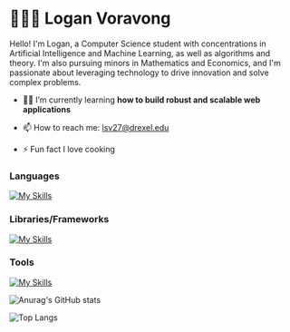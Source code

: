 ﻿# 🧑🏻‍💻 Logan Voravong

Hello! I'm Logan, a Computer Science student with concentrations in Artificial Intelligence and Machine Learning, as well as algorithms and theory. I'm also pursuing minors in Mathematics and Economics, and I'm passionate about leveraging technology to drive innovation and solve complex problems.

* 👨‍💻 I’m currently learning **how to build robust and scalable web applications**

* 📫 How to reach me: lsv27@drexel.edu

* ⚡ Fun fact I love cooking


### Languages

[![My Skills](https://skillicons.dev/icons?i=html,css,js,nodejs,python,java)](https://skillicons.dev)

### Libraries/Frameworks

[![My Skills](https://skillicons.dev/icons?i=react,express,spring,flask,sklearn)](https://skillicons.dev)

### Tools

[![My Skills](https://skillicons.dev/icons?i=mongodb,postgresql)](https://skillicons.dev)

![Anurag's GitHub stats](https://github-readme-stats.vercel.app/api?username=verlias&show_icons=true&theme=radical )

![Top Langs](https://github-readme-stats.vercel.app/api/top-langs/?username=verlias&layout=compact&theme=radical )



